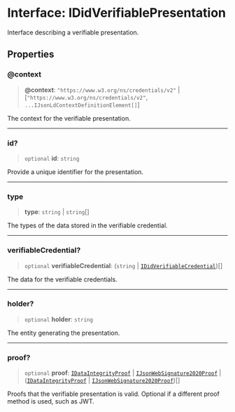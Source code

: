 # Interface: IDidVerifiablePresentation

Interface describing a verifiable presentation.

## Properties

### @context

> **@context**: `"https://www.w3.org/ns/credentials/v2"` \| \[`"https://www.w3.org/ns/credentials/v2"`, `...IJsonLdContextDefinitionElement[]`\]

The context for the verifiable presentation.

***

### id?

> `optional` **id**: `string`

Provide a unique identifier for the presentation.

***

### type

> **type**: `string` \| `string`[]

The types of the data stored in the verifiable credential.

***

### verifiableCredential?

> `optional` **verifiableCredential**: (`string` \| [`IDidVerifiableCredential`](IDidVerifiableCredential.md))[]

The data for the verifiable credentials.

***

### holder?

> `optional` **holder**: `string`

The entity generating the presentation.

***

### proof?

> `optional` **proof**: [`IDataIntegrityProof`](IDataIntegrityProof.md) \| [`IJsonWebSignature2020Proof`](IJsonWebSignature2020Proof.md) \| ([`IDataIntegrityProof`](IDataIntegrityProof.md) \| [`IJsonWebSignature2020Proof`](IJsonWebSignature2020Proof.md))[]

Proofs that the verifiable presentation is valid.
Optional if a different proof method is used, such as JWT.
